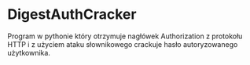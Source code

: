# DigestAuthCracker
Program w pythonie który otrzymuje nagłówek Authorization z protokołu HTTP i z użyciem ataku słownikowego crackuje hasło autoryzowanego użytkownika.
